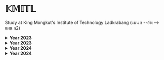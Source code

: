 # 𝕂𝕄𝕀𝕋𝕃

Study at King Mongkut's Institute of Technology Ladkrabang (แผน ข --ย้าย--> แผน ก2)

<details>
<summary><b>Year 2023</b></summary>

```
  Term 1
```  

> 14217000 PRINCIPLES OF ACCOUNTING

> 14217002 BUSINESS STATISTICS

> 14217101 MARKETING MANAGEMENT
  
> 14217102 OPERATIONS MANAGEMENT

> 14217103 HUMAN RESOURCE MANAGEMENT
  

</details>
<details>
<summary><b>Year 2023</b></summary>

```
  Term 2
```

> 14217108 INFORMATION SYSTEMS FOR COMPETITIVENESS

> 14217104 METHODOLOGY OF BUSINESS RESEARCH
  
> 14217106 MANAGEMENT ACCOUNTING

> 14217107 FINANCIAL MANAGEMENT
  
> 14217212 (ELECTIVE) INTERNATIONAL BUSINESS MANAGEMENT

</details>
<details>
<summary><b>Year 2024</b></summary>

```
  Term 1
```  

> 14217001 PRINCIPLES OF ECONOMICS

> 14217105 STRATEGIC MANAGEMENT

> 14217602 THESIS
  
</details>
<details>
<summary><b>Year 2024</b></summary>

```
  Term 2
```  

> 14217602 THESIS
  
</details>
